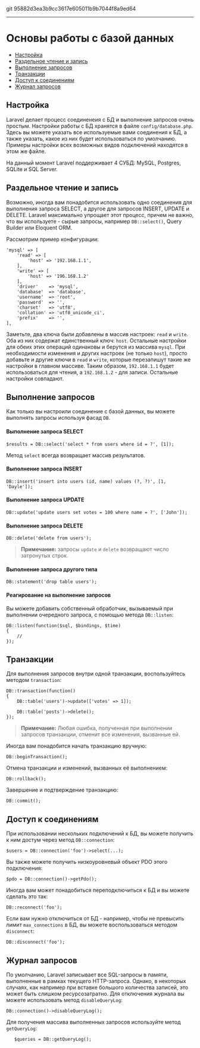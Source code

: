 git 95882d3ea3b9cc3617e605011b9b7044f8a9ed64

---

# Основы работы с базой данных

- [Настройка](#configuration)
- [Раздельное чтение и запись](#read-write-connections)
- [Выполнение запросов](#running-queries)
- [Транзакции](#database-transactions)
- [Доступ к соединениям](#accessing-connections)
- [Журнал запросов](#query-logging)

<a name="configuration"></a>
## Настройка

Laravel делает процесс соединенеия с БД и выполнение запросов очень простым. Настройки работы с БД хранятся в файле `config/database.php`. Здесь вы можете указать все используемые вами соединения к БД, а также указать, какое из них будет использоваться по умолчанию. Примеры настройки всех возможных видов подключений находятся в этом же файле.

На данный момент Laravel поддерживает 4 СУБД: MySQL, Postgres, SQLite и SQL Server.

<a name="read-write-connections"></a>
## Раздельное чтение и запись

Возможно, иногда вам понадобится использовать одно соединения для выполнения запроса SELECT, а другое для запросов INSERT, UPDATE и DELETE. Laravel максимально упрощает этот процесс, причем не важно, что вы используете - сырые запросы, например `DB::select()`, Query Builder или Eloquent ORM.

Рассмотрим пример конфигурации:

	'mysql' => [
		'read' => [
			'host' => '192.168.1.1',
		],
		'write' => [
			'host' => '196.168.1.2'
		],
		'driver'    => 'mysql',
		'database'  => 'database',
		'username'  => 'root',
		'password'  => '',
		'charset'   => 'utf8',
		'collation' => 'utf8_unicode_ci',
		'prefix'    => '',
	],

Заметьте, два ключа были добавлены в массив настроек: `read` и `write`. Оба из них содержат единственный ключ: `host`. Остальные настройки для обеих этих операций одинаковы и берутся из массива `mysql`.  При необходимости изменения и других настроек (не только `host`), просто добавьте и другие ключи в `read` и  `write`, которые перезапишут такие же настройки в главном массиве. Таким образом, `192.168.1.1` будет использоваться для чтения, а `192.168.1.2` - для записи. Остальные настройки совпадают.

<a name="running-queries"></a>
## Выполнение запросов

Как только вы настроили соединение с базой данных, вы можете выполнять запросы используя фасад `DB`.

#### Выполнение запроса SELECT

	$results = DB::select('select * from users where id = ?', [1]);

Метод `select` всегда возвращает массив результатов.

#### Выполнение запроса INSERT

	DB::insert('insert into users (id, name) values (?, ?)', [1, 'Dayle']);

#### Выполнение запроса UPDATE

	DB::update('update users set votes = 100 where name = ?', ['John']);

#### Выполнение запроса DELETE

	DB::delete('delete from users');

> **Примечание:** запросы `update` и `delete` возвращают число затронутых строк.

#### Выполнение запроса другого типа

	DB::statement('drop table users');

#### Реагирование на выполнение запросов

Вы можете добавить собственный обработчик, вызываемый при выполнении очередного запроса, с помощью метода `DB::listen`:

	DB::listen(function($sql, $bindings, $time)
	{
		//
	});

<a name="database-transactions"></a>
## Транзакции

Для выполнения запросов внутри одной транзакции, воспользуйтесь методом `transaction`:

	DB::transaction(function()
	{
		DB::table('users')->update(['votes' => 1]);

		DB::table('posts')->delete();
	});

> **Примечание:** Любая ошибка, полученная при выполнении запросов транзакции, отменит все изменения, вызванные ей.

Иногда вам понадобится начать транзакцию вручную:

	DB::beginTransaction();

Отмена транзакции и изменений, вызванных её выполнением:

	DB::rollback();

Завершение и подтверждение транзакцию:

	DB::commit();

<a name="accessing-connections"></a>
## Доступ к соединениям

При использовании нескольких подключений к БД, вы можете получить к ним достум через метод `DB::connection`:

	$users = DB::connection('foo')->select(...);

Вы также можете получить низкоуровневый объект PDO этого подключения:

	$pdo = DB::connection()->getPdo();

Иногда вам может понадобиться переподключиться к БД и вы можете сделать это так:

	DB::reconnect('foo');

Если вам нужно отключиться от БД - например, чтобы не превысить лимит `max_connections` в БД, вы можете воспользоваться методом `disconnect`:

	DB::disconnect('foo');

<a name="query-logging"></a>
## Журнал запросов

По умолчанию, Laravel записывает все SQL-запросы в памяти, выполненные в рамках текущего HTTP-запроса. Однако, в некоторых случаях, как например при вставке большого количества записей, это может быть слишком ресурсозатратно. Для отключения журнала вы можете использовать метод `disableQueryLog`:

	DB::connection()->disableQueryLog();

Для получения массива выполненных запросов используйте метод `getQueryLog`:

       $queries = DB::getQueryLog();

